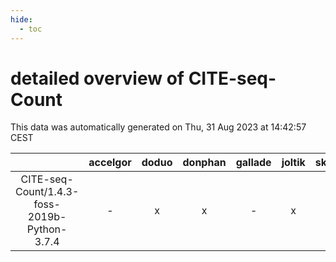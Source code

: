 ```yaml
---
hide:
  - toc
---
```


detailed overview of CITE-seq-Count
===================================


This data was automatically generated on Thu, 31 Aug 2023 at 14:42:57 CEST  

| |accelgor|doduo|donphan|gallade|joltik|skitty|swalot|victini|
| :---: | :---: | :---: | :---: | :---: | :---: | :---: | :---: | :---: |
|CITE-seq-Count/1.4.3-foss-2019b-Python-3.7.4|-|x|x|-|x|x|-|x|
